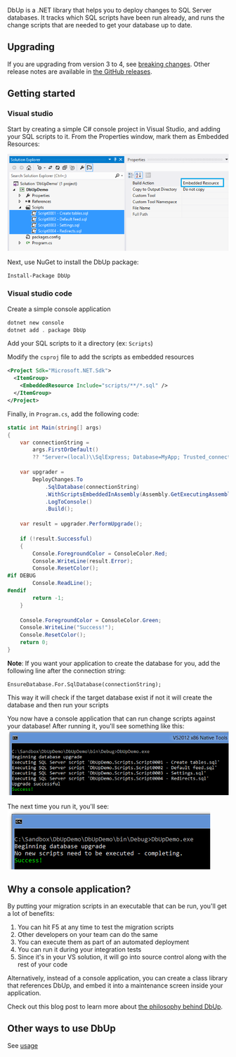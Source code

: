 DbUp is a .NET library that helps you to deploy changes to SQL Server databases. It tracks which SQL scripts have been run already, and runs the change scripts that are needed to get your database up to date.

## Upgrading
If you are upgrading from version 3 to 4, see [breaking changes](./breaking-changes.md). Other release notes are available in [the GitHub releases](https://github.com/DbUp/DbUp/releases). 

## Getting started

### Visual studio

Start by creating a simple C# console project in Visual Studio, and adding your SQL scripts to it. From the Properties window, mark them as Embedded Resources:

![DbUp Sample](./images/add-scripts.png)

Next, use NuGet to install the DbUp package:

```
Install-Package DbUp
```

### Visual studio code

Create a simple console application

```ps1
dotnet new console
dotnet add . package DbUp
```

Add your SQL scripts to it a directory (ex: `Scripts`)

Modify the `csproj` file to add the scripts as embedded resources

```xml
<Project Sdk="Microsoft.NET.Sdk">
  <ItemGroup>
    <EmbeddedResource Include="scripts/**/*.sql" />
  </ItemGroup>
</Project>
```

Finally, in `Program.cs`, add the following code:

``` csharp
static int Main(string[] args)
{
    var connectionString =
        args.FirstOrDefault()
        ?? "Server=(local)\\SqlExpress; Database=MyApp; Trusted_connection=true";

    var upgrader =
        DeployChanges.To
            .SqlDatabase(connectionString)
            .WithScriptsEmbeddedInAssembly(Assembly.GetExecutingAssembly())
            .LogToConsole()
            .Build();

    var result = upgrader.PerformUpgrade();

    if (!result.Successful)
    {
        Console.ForegroundColor = ConsoleColor.Red;
        Console.WriteLine(result.Error);
        Console.ResetColor();
#if DEBUG
        Console.ReadLine();
#endif                
        return -1;
    }

    Console.ForegroundColor = ConsoleColor.Green;
    Console.WriteLine("Success!");
    Console.ResetColor();
    return 0;
}
```
**Note**: If you want your application to create the database for you, add the following line after the connection string:

```
EnsureDatabase.For.SqlDatabase(connectionString);
```

This way it will check if the target database exist if not it will create the database and then run your scripts  


You now have a console application that can run change scripts against your database! After running it, you'll see something like this:
![First run - the scripts get executed](./images/first-run.png)

The next time you run it, you'll see:
![Second run - the scripts have already been executed](./images/second-run.png)

## Why a console application?
By putting your migration scripts in an executable that can be run, you'll get a lot of benefits:

1.  You can hit F5 at any time to test the migration scripts
2.  Other developers on your team can do the same
3.  You can execute them as part of an automated deployment
4.  You can run it during your integration tests
5.  Since it's in your VS solution, it will go into source control along with the rest of your code

Alternatively, instead of a console application, you can create a class library that references DbUp, and embed it into a maintenance screen inside your application.

Check out this blog post to learn more about [the philosophy behind DbUp](./philosophy-behind-dbup.md).

## Other ways to use DbUp
See [usage](./usage.md)
